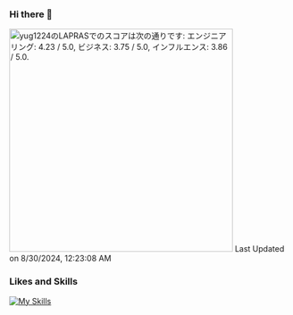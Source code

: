 ### Hi there 👋

<!--START_SECTION:lapras-card-->
<p ><a href="https://lapras.com/public/yug1224" target="_blank" rel="noopener noreferrer"><img alt="yug1224のLAPRASでのスコアは次の通りです: エンジニアリング: 4.23 / 5.0, ビジネス: 3.75 / 5.0, インフルエンス: 3.86 / 5.0." src="https://lapras-card-generator.vercel.app/api/svg?e=4.23&b=3.75&i=3.86&b1=%23020E27&b2=%230E5593&i1=%23030E21&i2=%231688BF&l=ja" width="400" ></a>  
Last Updated on 8/30/2024, 12:23:08 AM</p>
<!--END_SECTION:lapras-card-->

### Likes and Skills

[![My Skills](https://skillicons.dev/icons?perline=10&i=ts,js,html,sass,css,react,vue,jquery,redux,pinia,next,nuxt,astro,jest,sentry,vite,webpack,npm,yarn,deno,nodejs,nginx,git,github,aws,gcp,netlify,githubactions,vscode,emacs)](https://skillicons.dev)

<!--
**YuG1224/YuG1224** is a ✨ _special_ ✨ repository because its `README.md` (this file) appears on your GitHub profile.

Here are some ideas to get you started:

- 🔭 I’m currently working on ...
- 🌱 I’m currently learning ...
- 👯 I’m looking to collaborate on ...
- 🤔 I’m looking for help with ...
- 💬 Ask me about ...
- 📫 How to reach me: ...
- 😄 Pronouns: ...
- ⚡ Fun fact: ...
-->

